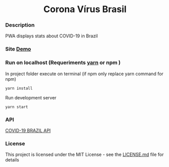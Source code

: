 <h1 align="center">Corona Vírus Brasil</h1>

### Description
PWA displays stats about COVID-19 in Brazil
### Site [Demo](https://allanvictor.github.io/coronavirusbrasil/)
### Run on localhost \(Requeriments [yarn](https://yarnpkg.com/getting-started/install#per-project-install) or npm \)
In project folder execute on terminal (if npm only replace yarn command for npm)
```
yarn install
``` 
Run development server
```
yarn start
```

### API
[COVID-19 BRAZIL API](https://github.com/devarthurribeiro/covid19-brazil-api)



### License
This project is licensed under the MIT License - see the [LICENSE.md](./LICENSE.md) file for details
